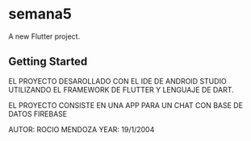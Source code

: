 # semana5

A new Flutter project.

## Getting Started

EL PROYECTO DESAROLLADO CON EL IDE DE ANDROID STUDIO 
UTILIZANDO EL FRAMEWORK DE FLUTTER Y LENGUAJE DE DART.

EL PROYECTO CONSISTE EN UNA APP PARA UN CHAT CON BASE
DE DATOS FIREBASE

AUTOR: ROCIO MENDOZA
YEAR: 19/1/2004
